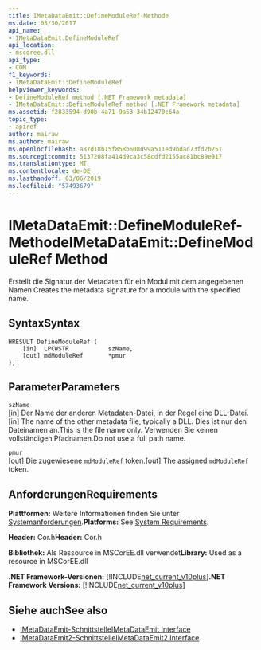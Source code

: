 ```yaml
---
title: IMetaDataEmit::DefineModuleRef-Methode
ms.date: 03/30/2017
api_name:
- IMetaDataEmit.DefineModuleRef
api_location:
- mscoree.dll
api_type:
- COM
f1_keywords:
- IMetaDataEmit::DefineModuleRef
helpviewer_keywords:
- DefineModuleRef method [.NET Framework metadata]
- IMetaDataEmit::DefineModuleRef method [.NET Framework metadata]
ms.assetid: f2833594-d90b-4a71-9a53-34b12470c64a
topic_type:
- apiref
author: mairaw
ms.author: mairaw
ms.openlocfilehash: a87d18b15f858b608d99a511ed9bdad73fd2b251
ms.sourcegitcommit: 5137208fa414d9ca3c58cdfd2155ac81bc89e917
ms.translationtype: MT
ms.contentlocale: de-DE
ms.lasthandoff: 03/06/2019
ms.locfileid: "57493679"
---
```

# <a name="imetadataemitdefinemoduleref-method"></a><span data-ttu-id="6985f-102">IMetaDataEmit::DefineModuleRef-Methode</span><span class="sxs-lookup"><span data-stu-id="6985f-102">IMetaDataEmit::DefineModuleRef Method</span></span>
<span data-ttu-id="6985f-103">Erstellt die Signatur der Metadaten für ein Modul mit dem angegebenen Namen.</span><span class="sxs-lookup"><span data-stu-id="6985f-103">Creates the metadata signature for a module with the specified name.</span></span>  
  
## <a name="syntax"></a><span data-ttu-id="6985f-104">Syntax</span><span class="sxs-lookup"><span data-stu-id="6985f-104">Syntax</span></span>  
  
```  
HRESULT DefineModuleRef (     
    [in]  LPCWSTR           szName,   
    [out] mdModuleRef       *pmur   
);  
```  
  
## <a name="parameters"></a><span data-ttu-id="6985f-105">Parameter</span><span class="sxs-lookup"><span data-stu-id="6985f-105">Parameters</span></span>  
 `szName`  
 <span data-ttu-id="6985f-106">[in] Der Name der anderen Metadaten-Datei, in der Regel eine DLL-Datei.</span><span class="sxs-lookup"><span data-stu-id="6985f-106">[in] The name of the other metadata file, typically a DLL.</span></span> <span data-ttu-id="6985f-107">Dies ist nur den Dateinamen an.</span><span class="sxs-lookup"><span data-stu-id="6985f-107">This is the file name only.</span></span> <span data-ttu-id="6985f-108">Verwenden Sie keinen vollständigen Pfadnamen.</span><span class="sxs-lookup"><span data-stu-id="6985f-108">Do not use a full path name.</span></span>  
  
 `pmur`  
 <span data-ttu-id="6985f-109">[out] Die zugewiesene `mdModuleRef` token.</span><span class="sxs-lookup"><span data-stu-id="6985f-109">[out] The assigned `mdModuleRef` token.</span></span>  
  
## <a name="requirements"></a><span data-ttu-id="6985f-110">Anforderungen</span><span class="sxs-lookup"><span data-stu-id="6985f-110">Requirements</span></span>  
 <span data-ttu-id="6985f-111">**Plattformen:** Weitere Informationen finden Sie unter [Systemanforderungen](../../../../docs/framework/get-started/system-requirements.md).</span><span class="sxs-lookup"><span data-stu-id="6985f-111">**Platforms:** See [System Requirements](../../../../docs/framework/get-started/system-requirements.md).</span></span>  
  
 <span data-ttu-id="6985f-112">**Header:** Cor.h</span><span class="sxs-lookup"><span data-stu-id="6985f-112">**Header:** Cor.h</span></span>  
  
 <span data-ttu-id="6985f-113">**Bibliothek:** Als Ressource in MSCorEE.dll verwendet</span><span class="sxs-lookup"><span data-stu-id="6985f-113">**Library:** Used as a resource in MSCorEE.dll</span></span>  
  
 <span data-ttu-id="6985f-114">**.NET Framework-Versionen:** [!INCLUDE[net_current_v10plus](../../../../includes/net-current-v10plus-md.md)]</span><span class="sxs-lookup"><span data-stu-id="6985f-114">**.NET Framework Versions:** [!INCLUDE[net_current_v10plus](../../../../includes/net-current-v10plus-md.md)]</span></span>  
  
## <a name="see-also"></a><span data-ttu-id="6985f-115">Siehe auch</span><span class="sxs-lookup"><span data-stu-id="6985f-115">See also</span></span>
- [<span data-ttu-id="6985f-116">IMetaDataEmit-Schnittstelle</span><span class="sxs-lookup"><span data-stu-id="6985f-116">IMetaDataEmit Interface</span></span>](../../../../docs/framework/unmanaged-api/metadata/imetadataemit-interface.md)
- [<span data-ttu-id="6985f-117">IMetaDataEmit2-Schnittstelle</span><span class="sxs-lookup"><span data-stu-id="6985f-117">IMetaDataEmit2 Interface</span></span>](../../../../docs/framework/unmanaged-api/metadata/imetadataemit2-interface.md)
